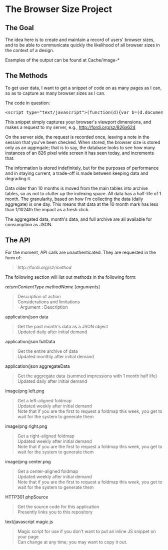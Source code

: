 The Browser Size Project
========================

The Goal
--------
The idea here is to create and maintain a record of users' browser 
sizes, and to be able to communicate quickly the likelihood of all 
browser sizes in the context of a design.

Examples of the output can be found at Cache/image-*

The Methods
-----------
To get user data, I want to get a snippet of code on as many pages as I 
can, so as to capture as many browser sizes as I can.  

The code in question:
<pre>&lt;script type="text/javascript"&gt;(function(d){var b=(d.documentElement||d.body);(new Image()).src="http://fordi.org/sz/"+b.clientWidth+"x"+b.clientHeight})(document)&lt;/script&gt;</pre>

This snippet simply captures your browser's viewport dimensions, and 
makes a request to my server, e.g., http://fordi.org/sz/826x624

On the server side, the request is recorded once, leaving a note in the 
session that you've been checked.  When stored, the browser size is 
stored only as an aggregate; that is to say, the database looks to see 
how many instances of an 826 pixel wide screen it has seen today, and 
increments that.

The information is stored indefinitely, but for the purposes of 
performance and in staying current, a trade-off is made between keeping 
data and degrading it.

Data older than 10 months is moved from the main tables into archive 
tables, so as not to clutter up the indexing space.  All data has a 
half-life of 1 month.  The granularity, based on how I'm collecting the 
data (daily aggregate) is one day.  This means that data at the 10 month 
mark  has less than 1/1024th the impact as a fresh click.

The aggregated data, month's data, and full archive are all available 
for consumption as JSON.

The API
-------
For the moment, API calls are unauthenticated.  They are requested in 
the form of:
<blockquote>http://fordi.org/sz/<em>method</em></blockquote>

The following section will list out methods in the following form:

_returnContentType_ _methodName_ [_arguments_]
<blockquote>
Description of action<br />
Considerations and limitations<br />
 &middot; Argument : Description
</blockquote>

application/json data
<blockquote>
Get the past month's data as a JSON object<br />
Updated daily after initial demand
</blockquote>

application/json fullData
<blockquote>
Get the entire archive of data<br />
Updated monthly after initial demand
</blockquote>

application/json aggregateData
<blockquote>
Get the aggregate data (summed impressions with 1 month half life)<br />
Updated daily after initial demand
</blockquote>

image/png left.png
<blockquote>
Get a left-aligned foldmap<br />
Updated weekly after initial demand<br />
Note that if you are the first to request a foldmap this week, you get to wait for the system to generate them<br />
</blockquote>

image/png right.png
<blockquote>
Get a right-aligned foldmap<br />
Updated weekly after initial demand<br />
Note that if you are the first to request a foldmap this week, you get to wait for the system to generate them<br />
</blockquote>

image/png center.png
<blockquote>
Get a center-aligned foldmap<br />
Updated weekly after initial demand<br />
Note that if you are the first to request a foldmap this week, you get to wait for the system to generate them<br />
</blockquote>

HTTP301 phpSource 
<blockquote>
Get the source code for this application<br />
Presently links you to this repository
</blockquote>

text/javascript magic.js
<blockquote>
Magic script for use if you don't want to put an inline JS snippet on your page<br />
Can change at any time; you may want to copy it out.
</blockquote>